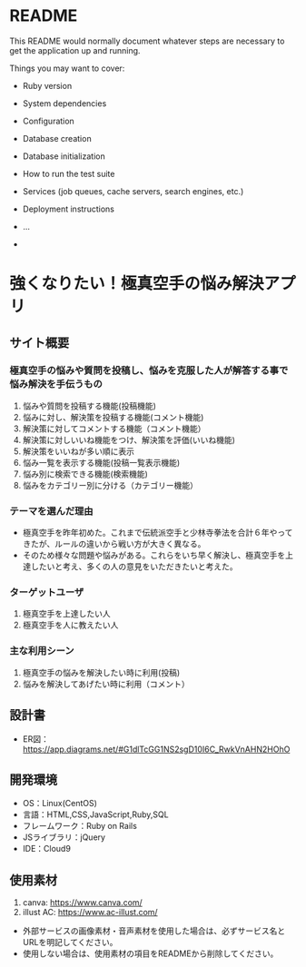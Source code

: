 # README

This README would normally document whatever steps are necessary to get the
application up and running.

Things you may want to cover:

* Ruby version

* System dependencies

* Configuration

* Database creation

* Database initialization

* How to run the test suite

* Services (job queues, cache servers, search engines, etc.)

* Deployment instructions

* ...
* 

# 強くなりたい！極真空手の悩み解決アプリ

## サイト概要
### 極真空手の悩みや質問を投稿し、悩みを克服した人が解答する事で悩み解決を手伝うもの
1. 悩みや質問を投稿する機能(投稿機能)
2. 悩みに対し、解決策を投稿する機能(コメント機能)
3. 解決策に対してコメントする機能（コメント機能）
4. 解決策に対しいいね機能をつけ、解決策を評価(いいね機能)
5. 解決策をいいねが多い順に表示
6. 悩み一覧を表示する機能(投稿一覧表示機能)
7. 悩み別に検索できる機能(検索機能)
8. 悩みをカテゴリー別に分ける（カテゴリー機能）


### テーマを選んだ理由
- 極真空手を昨年初めた。これまで伝統派空手と少林寺拳法を合計６年やってきたが、ルールの違いから戦い方が大きく異なる。
- そのため様々な問題や悩みがある。これらをいち早く解決し、極真空手を上達したいと考え、多くの人の意見をいただきたいと考えた。


### ターゲットユーザ
1. 極真空手を上達したい人
2. 極真空手を人に教えたい人

### 主な利用シーン
1. 極真空手の悩みを解決したい時に利用(投稿) 
2. 悩みを解決してあげたい時に利用（コメント）

## 設計書
- ER図：　https://app.diagrams.net/#G1dlTcGG1NS2sgD10I6C_RwkVnAHN2HOhO

## 開発環境
- OS：Linux(CentOS)
- 言語：HTML,CSS,JavaScript,Ruby,SQL
- フレームワーク：Ruby on Rails
- JSライブラリ：jQuery
- IDE：Cloud9

## 使用素材
1. canva:  https://www.canva.com/
2. illust AC:  https://www.ac-illust.com/
- 外部サービスの画像素材・音声素材を使用した場合は、必ずサービス名とURLを明記してください。
- 使用しない場合は、使用素材の項目をREADMEから削除してください。
